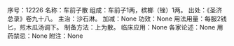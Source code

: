 序号：12226
名称：车前子散
组成：车前子1两，槟榔（锉）1两。
出处：《圣济总录》卷九十八。
主治：沙石淋。
加减：None
功效：None
用法用量：每服2钱匕，煎木瓜汤调下。
制备方法：上为散。
临床应用：None
各家论述：None
用药禁忌：None
附注：None

